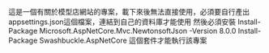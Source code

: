這是一個有關於模型店網站的專案，載下來後無法直接使用，必須要自行產出appsettings.json這個檔案，連結到自己的資料庫才能使用
然後必須安裝
Install-Package Microsoft.AspNetCore.Mvc.NewtonsoftJson -Version 8.0.0
Install-Package Swashbuckle.AspNetCore
這個套件才能執行該專案
